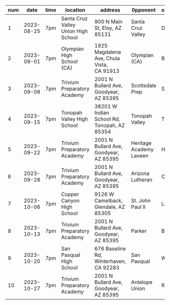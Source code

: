 ﻿| **num** | **date**   | **time** | **location**                        | **address**                                 | **0pponent**            | **opponentMascot** | **locationType** | **conference** | **region** | **result** | **score** |
|---------|------------|----------|-------------------------------------|---------------------------------------------|-------------------------|--------------------|------------------|----------------|------------|------------|-----------|
| 1       | 2023-08-25 | 7pm      | Santa Cruz Valley Union High School | 900 N Main St, Eloy, AZ 85131               | Santa Cruz Valley       | Dust Devil         | Away             | Y              | N          | Loss       | 12-16     |
| 2       | 2023-09-01 | 7pm      | Olympian High School (CA)           | 1925 Magdalena Ave, Chula Vista, CA 91913   | Olympian (CA)           | Bald Eagle         | Away             | N              | N          | Loss       | 19-49     |
| 3       | 2023-09-08 | 7pm      | Trivium Preparatory Academy         | 2001 N Bullard Ave, Goodyear, AZ 85395      | Scottsdale Prep         | Spartans           | Home             | Y              | N          | Loss       | 28-37     |
| 4       | 2023-09-15 | 7pm      | Tonopah Valley High School          | 38201 W Indian School Rd, Tonopah, AZ 85354 | Tonopah Valley          | The Phoenix        | Away             | Y              | Y          | Loss       | 28-47     |
| 5       | 2023-09-22 | 7pm      | Trivium Preparatory Academy         | 2001 N Bullard Ave, Goodyear, AZ 85395      | Heritage Academy Laveen | Heroes             | Home             | Y              | N          | Loss       | 40-50     |
| 6       | 2023-09-28 | 7pm      | Trivium Preparatory Academy         | 2001 N Bullard Ave, Goodyear, AZ 85395      | Arizona Lutheran        | Coyotes            | Home             | Y              | Y          | Loss       | 15-67     |
| 7       | 2023-10-06 | 7pm      | Copper Canyon High School           | 9126 W Camelback, Glendale, AZ 85305        | St. John Paul II        | Lions              | Away             | Y              | Y          | Win        | 43-0      |
| 8       | 2023-10-13 | 7pm      | Trivium Preparatory Academy         | 2001 N Bullard Ave, Goodyear, AZ 85395      | Parker                  | Broncs             | Home             | Y              | Y          | Loss       | 37-39     |
| 9       | 2023-10-20 | 7pm      | San Pasqual High School             | 676 Baseline Rd, Winterhaven, CA 92283      | San Pasqual             | Warriors           | Away             | Y              | Y          | Win        | 76-12     |
| 10      | 2023-10-27 | 7pm      | Trivium Preparatory Academy         | 2001 N Bullard Ave, Goodyear, AZ 85395      | Antelope Union          | Rams               | Home             | Y              | Y          | Win        | 45-12     |
